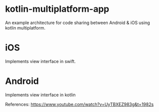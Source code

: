 # kotlin-multiplatform-app
An example architecture for code sharing between Android & iOS using kotlin multiplatform.

# iOS
Implements view interface in swift.

# Android
Implements view interface in kotlin

References:
https://www.youtube.com/watch?v=UyTBXEZ983g&t=1982s
